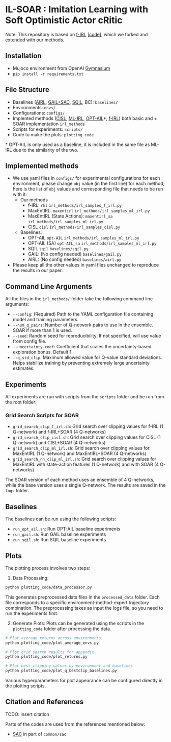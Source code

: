 # IL-SOAR : Imitation Learning with Soft Optimistic Actor cRitic

Note: This repository is based on [f-IRL](https://arxiv.org/abs/2011.04709) [[code](https://github.com/twni2016/f-IRL/tree/main)], which we forked and extended with our methods.

## Installation
- Mujoco environment from OpenAI [Gymnasium](https://gymnasium.farama.org/introduction/basic_usage/)
- `pip install -r requirements.txt` 

## File Structure

- Baselines ([AIRL](https://arxiv.org/abs/1710.11248), [GAIL+SAC](https://arxiv.org/abs/1606.03476), [SQIL](https://arxiv.org/abs/1905.11108),  BC): `baselines/`
- Environments: `envs/`
- Configurations: `configs/`
- Implented methods ([CISL](https://arxiv.org/abs/2305.16498), [ML-IRL](https://cdn.aaai.org/AAAI/2008/AAAI08-227.pdf), [OPT-AIL](https://arxiv.org/abs/2411.00610)*, [f-IRL](https://arxiv.org/abs/2011.04709)) both basic and + SOAR implementation `irl_methods`
- Scripts for experiments: `scripts/`
- Code to make the plots: `plotting_code`
 

\* OPT-AIL is only used as a baseline, it is included in the same file as ML-IRL due to the similarity of the two. 

## Implemented methods

- We use yaml files in `configs/` for experimental configurations for each environment, please change `obj` value (in the first line) for each method, here is the list of `obj` values and corresponding file that needs to be run with it: 
    -  Our methods  
        * f-IRL: `rkl` `irl_methods/irl_samples_f_irl.py`
        * MaxEntIRL: `maxentirl` `irl_methods/irl_samples_ml_irl.py`
        * MaxEntIRL (State Actions): `maxentirl_sa` `irl_methods/irl_samples_ml_irl.py`
        * CISL `cisl` `irl_methods/irl_samples_cisl.py`
    -  Baselines:  
        * OPT-AIL `opt-AIL`  `irl_methods/irl_samples_ml_irl.py`
        * OPT-AIL (SA) `opt-AIL_sa`  `irl_methods/irl_samples_ml_irl.py`
        * SQIL `sqil` `baselines/sqil.py`
        * GAIL: (No config needed) `baselines/gail.py`
        * AIRL: (No config needed) `baselines/airl.py`
- Please keep all the other values in yaml files unchanged to reproduce the results in our paper.

## Command Line Arguments

All the files in the `irl_methods/` folder take the following command line arguments:

- `--config`: (Required) Path to the YAML configuration file containing model and training parameters.
- `--num_q_pairs`: Number of Q-network pairs to use in the ensemble. SOAR if more than 1 is used. 
- `--seed`: Random seed for reproducibility. If not specified, will use value from config file.
- `--uncertainty_coef`: Coefficient that scales the uncertainty-based exploration bonus. Default 1. 
- `--q_std_clip`: Maximum allowed value for Q-value standard deviations. Helps stabilize training by preventing extremely large uncertainty estimates.


## Experiments

All experiments are run with scripts from the `scripts` folder and  be run from the root folder:

### Grid Search Scripts for SOAR
- `grid_search_clip_f_irl.sh`: Grid search over clipping values for f-IRL (1 Q-network) and f-IRL+SOAR (4 Q-networks)
- `grid_search_clip_cisl.sh`: Grid search over clipping values for CISL (1 Q-network) and CISL+SOAR (4 Q-networks) 
- `grid_search_clip_ml_irl.sh`: Grid search over clipping values for MaxEntIRL (1 Q-network) and MaxEntIRL+SOAR (4 Q-networks)
- `grid_search_nn_clip_ml_irl.sh`: Grid search over clipping values for MaxEntIRL with state-action features (1 Q-network) and with SOAR (4 Q-networks)

The SOAR version of each method uses an ensemble of 4 Q-networks, while the base version uses a single Q-network.
The results are saved in the `logs` folder. 

## Baselines
The baselines can be run using the following scripts:

- `run_opt_ail.sh`: Run OPT-AIL baseline experiments  
- `run_gail.sh`: Run GAIL baseline experiments
- `run_sqil.sh`: Run SQIL baseline experiments


## Plots

The plotting process involves two steps:

1. Data Processing:
  ```bash
  python plotting_code/data_processor.py
  ```
  This generates preprocessed data files in the `processed_data` folder. Each file corresponds to a specific environment-method-expert trajectory combination. The preprocessing takes as input the logs file, so you need to run the experiments first. 

2. Generate Plots:
  Plots can be generated using the scripts in the `plotting_code` folder after processing the data.

  ```bash
  # Plot average returns across environments
  python plotting_code/plot_average_envs.py

  # Plot grid search results for appendix
  python plotting_code/plot_returns.py 
  
  # Plot best clipping values by environment and baselines
  python plotting_code/plot_q_bestclip_baselines.py
  ```

Various hyperparameters for plot appearance can be configured directly in the plotting scripts.


## Citation and References

TODO: insert citation

Parts of the codes are used from the references mentioned below:

- [SAC](https://github.com/openai/spinningup/tree/master/spinup/algos/pytorch/sac) in part of `common/sac`
